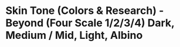 # Skin Tone (Colors & Research)  - Beyond (Four Scale 1/2/3/4) Dark, Medium / Mid, Light, Albino










